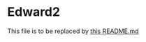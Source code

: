 # Edward2

This file is to be replaced by [this README.md](https://github.com/google-research/google-research/tree/master/simple_probabilistic_programming/README.md)
